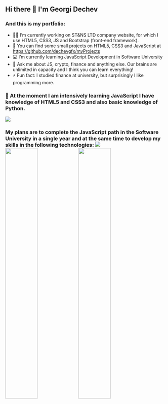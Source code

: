 ## Hi there 👋 I'm Georgi Dechev
### And this is my portfolio:

- 🧙‍♂️ I’m currently working on ST&NS LTD company website, for which I use HTML5, CSS3, JS and Bootstrap (front-end framework).
- 🔭  You can find some small projects on HTML5, CSS3 and JavaScript at https://github.com/dechevgfx/myProjects
- 💻 I’m currently learning JavaScript Development in Software University
- 💬 Ask me about JS, crypto, finance and anything else. Our brains are unlimited in capacity and I think you can learn everything!
- ⚡ Fun fact: I studied finance at university, but surprisingly I like programming more.


<h3>🧠 At the moment I am intensively learning JavaScript I have knowledge of HTML5 and CSS3 and also basic knowledge of Python.</h3>
<img src="https://skills.thijs.gg/icons?i=js,nodejs,html,css,bootstrap,python">
<h3>My plans are to complete the JavaScript path in the Software University in a single year and at the same time to develop my skills in the following technologies:
<img src="https://skills.thijs.gg/icons?i=expressjs,solidity,react,vue,typescript,mongodb,angular,jquery">


  <img align="center" width=45% src="https://github-readme-stats.vercel.app/api?username=dechevgfx&theme=dark&show_icons=true">
  <img align="center" width=45%% src="https://github-readme-stats.vercel.app/api/top-langs/?username=dechevgfx&theme=dark">


